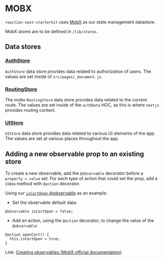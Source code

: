 # MOBX

`reaction-next-starterkit` uses [MobX](https://github.com/mobxjs/mobx) as our state management datastore.

MobX stores are to be defined in `/lib/stores`.

## Data stores

### [AuthStore](https://github.com/reactioncommerce/reaction-next-starterkit/blob/master/src/lib/stores/AuthStore.js)
`AuthStore` data store provides data related to authorization of users. The values are set inside of `src/pages/_document.js`.

### [RoutingStore](https://github.com/reactioncommerce/reaction-next-starterkit/blob/master/src/lib/stores/RoutingStore.js)
The mobx `RoutingStore` data store provides data related to the current route. The values are set inside of the `withData` HOC, as this is where `nextjs` provides routing context.

### [UIStore](https://github.com/reactioncommerce/reaction-next-starterkit/blob/master/src/lib/stores/UIStore.js)
`UIStore` data store provides data related to various UI elements of the app. The values are set at various places throughout the app.

## Adding a new observable prop to an existing store
To create a new observable, add the `@observable` decorator before a `property = value` set. For each type of action that could set the prop, add a class method with `@action` decorator.

Using our [`isCartOpen` @observable](https://github.com/reactioncommerce/reaction-next-starterkit/blob/master/src/lib/stores/UIStore.js) as an example:

- Set the observable default data:
```
@observable isCartOpen = false;
```

- Add an action, using the `@action` decorator, to change the value of the `@observable`:
```
@action openCart() {
  this.isCartOpen = true;
}
```

Link: [Creating observables (MobX official documentation)](https://mobx.js.org/refguide/api.html#creating-observables)
